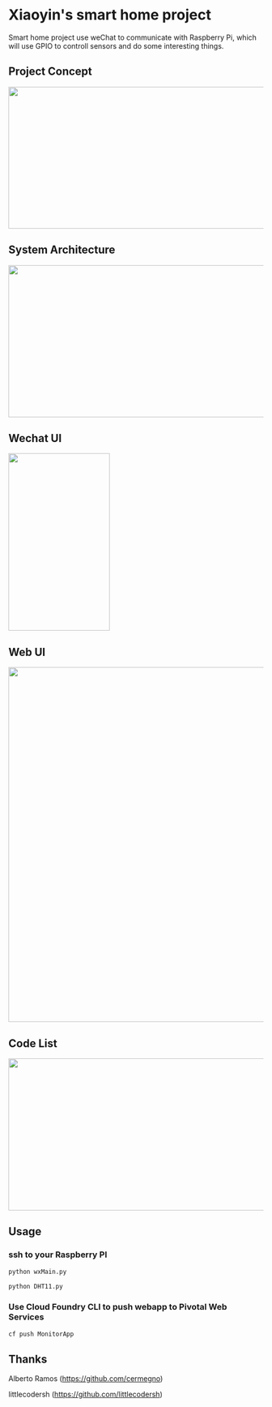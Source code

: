 # Xiaoyin's smart home project

Smart home project use weChat to communicate with Raspberry Pi, which will use GPIO to controll sensors and do some interesting things.

## Project Concept
<div align=left><img width="550" height="280" src="https://raw.githubusercontent.com/lxyoutlook/smarthome/master/common/images/concept.png"/></div>

## System Architecture
<div align=left><img width="650" height="300" src="https://raw.githubusercontent.com/lxyoutlook/smarthome/master/common/images/architecuture.png"/></div>

## Wechat UI
<div align=left><img width="200" height="350" src="https://raw.githubusercontent.com/lxyoutlook/smarthome/master/common/images/wechatUI.png"/></div>

## Web UI
<div align=left><img width="600" height="700" src="https://raw.githubusercontent.com/lxyoutlook/smarthome/master/common/images/WebUI.png"/></div>

## Code List
<div align=left><img width="600" height="300" src="https://raw.githubusercontent.com/lxyoutlook/smarthome/master/common/images/codelist.png"/></div>

## Usage
### ssh to your Raspberry PI
```Bash
python wxMain.py
```
```Bash
python DHT11.py
```
### Use Cloud Foundry CLI to push webapp to Pivotal Web Services
```Bash
cf push MonitorApp
```

## Thanks
Alberto Ramos (https://github.com/cermegno)

littlecodersh (https://github.com/littlecodersh)



